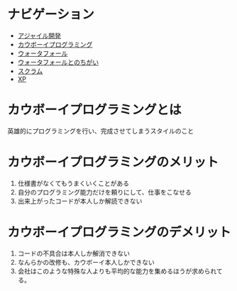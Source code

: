 # ナビゲーション
- [アジャイル開発](./azya.md)
- [カウボーイプログラミング](./kau.md)
- [ウォータフォール](./waterfall.md)
- [ウォータフォールとのちがい](./waterfall_2.md)
- [スクラム](./scram.md)
- [XP](./XP.md)

# カウボーイプログラミングとは
英雄的にプログラミングを行い、完成させてしまうスタイルのこと
# カウボーイプログラミングのメリット
1. 仕様書がなくてもうまくいくことがある
1. 自分のプログラミング能力だけを頼りにして、仕事をこなせる
1. 出来上がったコードが本人しか解読できない
# カウボーイプログラミングのデメリット
1. コードの不具合は本人しか解消できない
1. なんらかの改修も、カウボーイ本人しかできない
1. 会社はこのような特殊な人よりも平均的な能力を集めるほうが求められてる。
